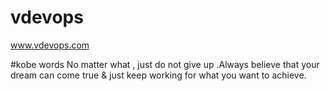 # vdevops

www.vdevops.com

#kobe words
No matter what , just do not give up .Always believe that your dream can come true & just keep working for what you want to achieve.
